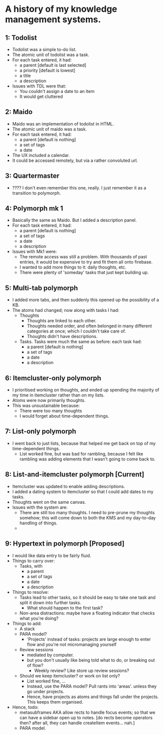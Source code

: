 # A history of my knowledge management systems.
## 1: Todolist
- Todolist was a simple to-do list.
- The atomic unit of todolist was a task.
- For each task entered, it had:
    - a parent [default is last selected]
    - a priority [default is lowest]
    - a title 
    - a description
- Issues with TDL were that:
    - You couldn't assign a date to an item
    - It would get cluttered
## 2: Maido
- Maido was an implementation of todolist in HTML.
- The atomic unit of maido was a task.
- For each task entered, it had:
    - a parent [default is nothing]
    - a set of tags
    - a date
- The UX included a calendar. 
- It could be accessed remotely, but via a rather convoluted url.
## 3: Quartermaster
- ???? I don't even remember this one, really. I just remember it as a transition to polymorph.
## 4: Polymorph mk 1
- Basically the same as Maido. But I added a description panel.
- For each task entered, it had:
    - a parent [default is nothing]
    - a set of tags
    - a date
    - a description
- Issues with Mk1 were:
    - The remote access was still a problem. With thousands of past entries, it would be expensive to try and fit them all onto firebase.
    - I wanted to add more things to it: daily thoughts, etc.
    - There were plenty of 'someday' tasks that just kept building up.
## 5: Multi-tab polymorph
- I added more tabs, and then suddenly this opened up the possibility of a KB. 
- The atoms had changed; now along with tasks I had:
    - Thoughts
        - Thoughts are linked to each other. 
        - Thoughts needed order, and often belonged in many different categories at once; which I couldn't take care of.
        - Thoughts didn't have descriptions.
    - Tasks. Tasks were much the same as before: each task had:
        - a parent [default is nothing]
        - a set of tags
        - a date
        - a description
## 6: Itemcluster-only polymorph
- I prioritised working on thoughts, and ended up spending the majority of my time in itemcluster rather than on my lists.
- Atoms were now primarily thoughts.
- This was unsustainable because:
    - There were too many thoughts
    - I would forget about time-dependent things.
## 7: List-only polymorph
- I went back to just lists, because that helped me get back on top of my time-dependent things.
    - List worked fine, but was bad for rambling, because I felt like rambling was adding elements that I wasn't going to come back to.
## 8: List-and-itemcluster polymorph [Current]
- Itemcluster was updated to enable adding descriptions.
- I added a dating system to itemcluster so that I could add dates to my tasks.
- Thoughts went on the same canvas. 
- Issues with the system are:
    - There are still too many thoughts. I need to pre-prune my thoughts somehow; this will come down to both the KMS and my day-to-day handling of things.
    - 
## 9: Hypertext in polymorph [Proposed]
- I would like data entry to be fairly fluid.
- Things to carry over:
    - Tasks, with
        - a parent
        - a set of tags
        - a date
        - a description
- Things to resolve:
    - Tasks lead to other tasks, so it should be easy to take one task and split it down into further tasks.
        - What should happen to the first task?
    - Non-area distractions: maybe have a floating indicator that checks what you're doing?
- Things to add:
    - A stack
    - PARA model?
        - 'Projects' instead of tasks: projects are large enough to enter flow and you're not micromanaging yourself
    - Review sessions
        - mediated by computer. 
        - but you don't usually like being told what to do, or breaking out of flow?
            - Weekly review? Like store up review sessions?
    - Should we keep itemcluster? or work on list only?
        - List worked fine, ...
        - Instead, use the PARA model? Pull rants into 'areas'. unless they go under projects. 
        - Hence, have projects as atoms and things fall under the projects. This keeps them organised. 
- Hence, todo:
    - metasubframes AKA allow rects to handle focus events; so that we can have a sidebar open up to notes. [do rects become operators then? after all, they can handle createItem events... nah.]
    - PARA model. 
